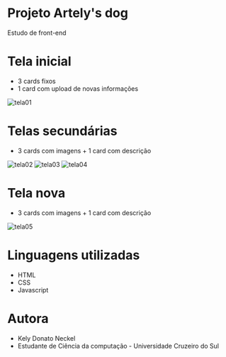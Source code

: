 # Projeto Artely's dog
Estudo de front-end

# Tela inicial
- 3 cards fixos 
- 1 card com upload de novas informações

![tela01](./telas/tela01.jpg)

# Telas secundárias
- 3 cards com imagens + 1 card com descrição

![tela02](./telas/tela02.jpg)
![tela03](./telas/tela03.jpg)
![tela04](./telas/tela04.jpg)

# Tela nova
- 3 cards com imagens + 1 card com descrição

![tela05](./telas/tela05.jpg)

# Linguagens utilizadas 
- HTML
- CSS
- Javascript

# Autora
- Kely Donato Neckel
- Estudante de Ciência da computação - Universidade Cruzeiro do Sul